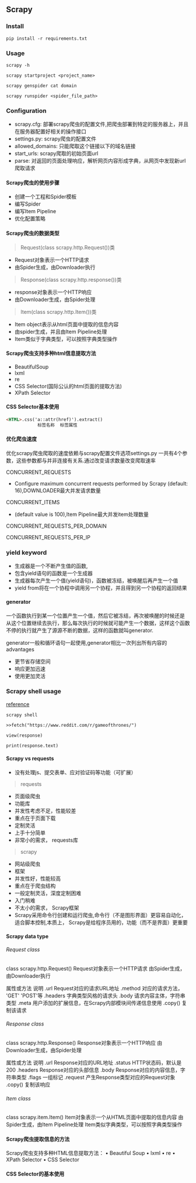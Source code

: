 ## Scrapy

### Install

```shell
pip install -r requirements.txt
```

### Usage

```shell
scrapy -h

scrapy startproject <project_name>

scrapy genspider cat domain

scrapy runspider <spider_file_path>
```

### Configuration

* scrapy.cfg: 部署scrapy爬虫的配置文件,把爬虫部署到特定的服务器上，并且在服务器配置好相关的操作接口
* settings.py: scrapy爬虫的配置文件
* allowed_domains: 只能爬取这个链接以下的域名链接
* start_urls: scrapy爬取的初始页面url
* parse: 对返回的页面处理响应，解析网页内容形成字典，从网页中发现新url爬取请求

#### Scrapy爬虫的使用步骤

* 创建一个工程和Spider模板
* 编写Spider
* 编写Item Pipeline
* 优化配置策略

#### Scrapy爬虫的数据类型

> Request(class scrapy.http.Request())类
    
* Request对象表示一个HTTP请求
* 由Spider生成，由Downloader执行

> Response(class scrapy.http.response())类

* response对象表示一个HTTP响应
* 由Downloader生成，由Spider处理

> Item(class scrapy.http.Item())类

* Item object表示从html页面中提取的信息内容
* 由spider生成，并且由Item Pipeline处理
* Item类似于字典类型，可以按照字典类型操作

#### Scrapy爬虫支持多种html信息提取方法

* BeautifulSoup
* lxml
* re
* CSS Selector(国际公认的html页面的提取方法)
* XPath Selector

#### CSS Selector基本使用

```html
<HTML>.css('a::attr(href)').extract()
            标签名称  标签属性
```

#### 优化爬虫速度

优化scrapy爬虫爬取的速度依赖与scrapy配置文件选项settings.py
一共有4个参数，这些参数都与并非连接有关系.通过改变请求数量改变爬取速率

CONCURRENT_REQUESTS

* Configure maximum concurrent requests performed by Scrapy (default: 16),DOWNLOADER最大并发请求数量

CONCURRENT_ITEMS

* (default value is 100),Item Pipeline最大并发item处理数量

CONCURRENT_REQUESTS_PER_DOMAIN

CONCURRENT_REQUESTS_PER_IP

### yield keyword

* 生成器是一个不断产生值的函数,
* 包含yield语句的函数是一个生成器
* 生成器每次产生一个值(yield语句)，函数被冻结，被唤醒后再产生一个值
* yield from将在一个协程中调用另一个协程，并且得到另一个协程的返回结果

#### generator

一个函数执行到某一个位置产生一个值，然后它被冻结，再次被唤醒的时候还是
从这个位置继续去执行，那么每次执行的时候就可能产生一个数据，这样这个函数
不停的执行就产生了源源不断的数据，这样的函数就叫generator.

generator一般和循环语句一起使用,generator相比一次列出所有内容的advantages

* 更节省存储空间
* 响应更加迅速
* 使用更加灵活

### Scrapy shell usage

[reference](https://www.analyticsvidhya.com/blog/2017/07/web-scraping-in-python-using-scrapy/)

```shell
scrapy shell

>>fetch("https://www.reddit.com/r/gameofthrones/")

view(response)

print(response.text)
```

#### Scrapy vs requests

* 没有处理js、提交表单、应对验证码等功能（可扩展）

> requests

* 页面级爬虫
* 功能库
* 并发性考虑不足，性能较差
* 重点在于页面下载
* 定制灵活
* 上手十分简单
* 非常小的需求， requests库


> scrapy

* 网站级爬虫
* 框架
* 并发性好，性能较高
* 重点在于爬虫结构
* 一般定制灵活，深度定制困难
* 入门稍难
* 不太小的需求， Scrapy框架
* Scrapy采用命令行创建和运行爬虫,命令行（不是图形界面）更容易自动化，适合脚本控制,本质上， Scrapy是给程序员用的，功能（而不是界面）更重要

#### Scrapy data type

###### Request class

class scrapy.http.Request()
Request对象表示一个HTTP请求
由Spider生成，由Downloader执行

属性或方法 说明
.url Request对应的请求URL地址
.method 对应的请求方法， 'GET' 'POST'等
.headers 字典类型风格的请求头
.body 请求内容主体，字符串类型
.meta 用户添加的扩展信息，在Scrapy内部模块间传递信息使用
.copy() 复制该请求

###### Response class

class scrapy.http.Response()
Response对象表示一个HTTP响应
由Downloader生成，由Spider处理

属性或方法 说明
.url Response对应的URL地址
.status HTTP状态码，默认是200
.headers Response对应的头部信息
.body Response对应的内容信息，字符串类型
.flags 一组标记
.request 产生Response类型对应的Request对象
.copy() 复制该响应

###### Item class

class scrapy.item.Item()
Item对象表示一个从HTML页面中提取的信息内容
由Spider生成，由Item Pipeline处理
Item类似字典类型，可以按照字典类型操作

#### Scrapy爬虫提取信息的方法

Scrapy爬虫支持多种HTML信息提取方法：
• Beautiful Soup
• lxml
• re
• XPath Selector
• CSS Selector

#### CSS Selector的基本使用

